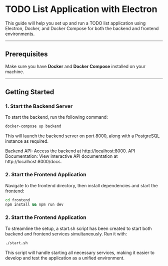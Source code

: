 # TODO List Application with Electron

This guide will help you set up and run a TODO list application using Electron, Docker, and Docker Compose for both the backend and frontend environments.

---

## Prerequisites

Make sure you have **Docker** and **Docker Compose** installed on your machine.

---

## Getting Started

### 1. Start the Backend Server

To start the backend, run the following command:

```bash
docker-compose up backend
```

This will launch the backend server on port 8000, along with a PostgreSQL instance as required.

Backend API: Access the backend at http://localhost:8000.
API Documentation: View interactive API documentation at http://localhost:8000/docs.

### 2. Start the Frontend Application

Navigate to the frontend directory, then install dependencies and start the frontend:

```bash
cd frontend
npm install && npm run dev
```

### 2. Start the Frontend Application

To streamline the setup, a start.sh script has been created to start both backend and frontend services simultaneously. Run it with:

```bash
./start.sh
```

This script will handle starting all necessary services, making it easier to develop and test the application as a unified environment.
